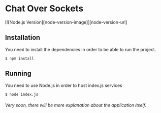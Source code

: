 # Chat Over Sockets
[![Node.js Version][node-version-image]][node-version-url]

## Installation
You need to install the dependencies in order to be able to run the project.
```$xslt
$ npm install
```

## Running
You need to use Node.js in order to host index.js services
```$xslt
$ node index.js
```
###### Very soon, there will be more explanation about the application itself.